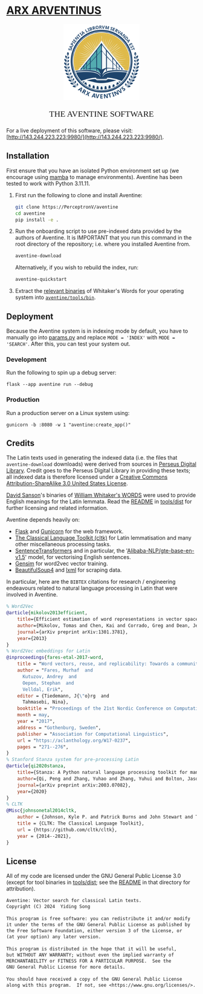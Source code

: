# [ARX ARVENTINUS](http://143.244.223.223:9980/)

<div style="text-align: center;">
    <img src="aventine/static/media/logo.svg" width="200px">
    <p style="font-size: 22px; font-family: serif;">
        THE AVENTINE SOFTWARE
    </p>
</div>

For a live deployment of this software, please visit: [http://143.244.223.223:9980/](http://143.244.223.223:9980/).

## Installation

First ensure that you have an isolated Python environment set up (we encourage using [mamba](https://mamba.readthedocs.io/en/latest/) to manage environments). Aventine has been tested to work with Python 3.11.11.

1. First run the following to clone and install Aventine:
    ```bash
    git clone https://PerceptronV/aventine
    cd aventine
    pip install -e .
    ```

2. Run the onboarding script to use pre-indexed data provided by the authors of Aventine. It is IMPORTANT that you run this command in the root directory of the repository; i.e. where you installed Aventine from.
    ```bash
    aventine-download
    ```

    Alternatively, if you wish to rebuild the index, run:
    ```bash
    aventine-quickstart
    ```

3. Extract the [relevant binaries](./aventine/tools/dist/) of Whitaker's Words for your operating system into [`aventine/tools/bin`](./aventine/tools/bin/).

## Deployment

Because the Aventine system is in indexing mode by default, you have to manually go into [params.py](./aventine/library/params.py) and replace `MODE = 'INDEX'` with `MODE = 'SEARCH'`. After this, you can test your system out.

### Development

Run the following to spin up a debug server:
```
flask --app aventine run --debug
```

### Production

Run a production server on a Linux system using:
```
gunicorn -b :8080 -w 1 "aventine:create_app()"
```

## Credits

The Latin texts used in generating the indexed data (i.e. the files that `aventine-download` downloads) were derived from sources in [Perseus Digital Library](https://www.perseus.tufts.edu/hopper/). Credit goes to the Perseus Digital Library in providing these texts; all indexed data is therefore licensed under a [Creative Commons Attribution-ShareAlike 3.0 United States License](https://creativecommons.org/licenses/by-sa/3.0/us/).

[David Sanson](https://github.com/dsanson)'s binaries of [William Whitaker's WORDS]() were used to provide English meanings for the Latin lemmata. Read the [README](./aventine/tools/dist/README.md) in [tools/dist](./aventine/tools/dist/) for further licensing and related information.

Aventine depends heavily on:
- [Flask](https://flask.palletsprojects.com/en/stable/) and [Gunicorn](https://gunicorn.org/) for the web framework.
- [The Classical Language Toolkit (cltk)](http://cltk.org/) for Latin lemmatisation and many other miscellaneous processing tasks.
- [SentenceTransformers](https://sbert.net/) and in particular, the '[Alibaba-NLP/gte-base-en-v1.5](https://huggingface.co/Alibaba-NLP/gte-base-en-v1.5)' model, for vectorising English sentences.
- [Gensim](https://radimrehurek.com/gensim/) for word2vec vector training.
- [BeautifulSoup4](https://www.crummy.com/software/BeautifulSoup/bs4/doc/) and [lxml](https://lxml.de/) for scraping data.

In particular, here are the `BIBTEX` citations for research / engineering endeavours related to natural language processing in Latin that were involved in Aventine.
```bibtex
% Word2Vec
@article{mikolov2013efficient,
    title={Efficient estimation of word representations in vector space},
    author={Mikolov, Tomas and Chen, Kai and Corrado, Greg and Dean, Jeffrey},
    journal={arXiv preprint arXiv:1301.3781},
    year={2013}
}
% Word2Vec embeddings for Latin
@inproceedings{fares-etal-2017-word,
    title = "Word vectors, reuse, and replicability: Towards a community repository of large-text resources",
    author = "Fares, Murhaf  and
      Kutuzov, Andrey  and
      Oepen, Stephan  and
      Velldal, Erik",
    editor = {Tiedemann, J{\"o}rg  and
      Tahmasebi, Nina},
    booktitle = "Proceedings of the 21st Nordic Conference on Computational Linguistics",
    month = may,
    year = "2017",
    address = "Gothenburg, Sweden",
    publisher = "Association for Computational Linguistics",
    url = "https://aclanthology.org/W17-0237",
    pages = "271--276",
}
% Stanford Stanza system for pre-processing Latin
@article{qi2020stanza,
    title={Stanza: A Python natural language processing toolkit for many human languages},
    author={Qi, Peng and Zhang, Yuhao and Zhang, Yuhui and Bolton, Jason and Manning, Christopher D},
    journal={arXiv preprint arXiv:2003.07082},
    year={2020}
}
% CLTK
@Misc{johnsonetal2014cltk,
    author = {Johnson, Kyle P. and Patrick Burns and John Stewart and Todd Cook},
    title = {CLTK: The Classical Language Toolkit},
    url = {https://github.com/cltk/cltk},
    year = {2014--2021},
}
```

## License

All of my code are licensed under the GNU General Public License 3.0 (except for tool binaries in [tools/dist](./aventine/tools/dist); see the [README](./aventine/tools/dist/README.md) in that directory for attribution).

```
Aventine: Vector search for classical Latin texts.
Copyright (C) 2024  Yiding Song

This program is free software: you can redistribute it and/or modify
it under the terms of the GNU General Public License as published by
the Free Software Foundation, either version 3 of the License, or
(at your option) any later version.

This program is distributed in the hope that it will be useful,
but WITHOUT ANY WARRANTY; without even the implied warranty of
MERCHANTABILITY or FITNESS FOR A PARTICULAR PURPOSE.  See the
GNU General Public License for more details.

You should have received a copy of the GNU General Public License
along with this program.  If not, see <https://www.gnu.org/licenses/>.
```
